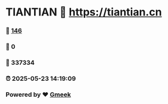 # TIANTIAN :link: https://tiantian.cn 
### :page_facing_up: [146](https://tiantian.cn/tag.html) 
### :speech_balloon: 0 
### :hibiscus: 337334 
### :alarm_clock: 2025-05-23 14:19:09 
### Powered by :heart: [Gmeek](https://github.com/Meekdai/Gmeek)

